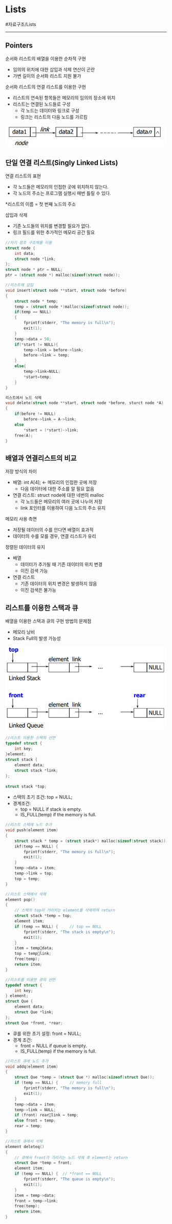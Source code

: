 # Lists
#자료구조/Lists

---
## Pointers
순서화 리스트의 배열을 이용한 순차적 구현
- 임의의 위치에 대한 삽입과 삭제 연산이 곤란
- 가변 길이의 순서화 리스트 지원 불가

순서화 리스트의 연결 리스트를 이용한 구현
- 리스트의 연속된 항목들은 메모리의 임의의 장소에 위치
- 리스트는 연결된 노드들로 구성
    - 각 노드는 데이터와 링크로 구성
    - 링크는 리스트의 다음 노드를 가르킴

![](./img/L_1.PNG)

## 단일 연결 리스트(Singly Linked Lists)
연결 리스트의 표현
- 각 노드들은 메모리의 인접한 곳에 위치하지 않는다.
- 각 노드의 주소는 프로그램 실행시 매번 틀릴 수 있다.

*리스트의 이름 = 첫 번째 노드의 주소

삽입과 삭제
- 기존 노드들의 위치를 변경할 필요가 없다.
- 링크 필드를 위한 추가적인 메모리 공간 필요

```c
//자기 참조 구조체를 이용
struct node {
    int data;
    struct node *link;
};
struct node * ptr = NULL;
ptr = (struct node *) malloc(sizeof(struct node));
```

```c
//리스트에 삽입
void insert(struct node **start, struct node *before)
{
    struct node * temp;
    temp = (struct node *)malloc(sizeof(struct node));
    if(temp == NULL)
    {
        fprintf(stderr, "The memory is full\n");
        exit(1);
    }
    temp->data = 50;
    if(*start != NULL){
        temp->link = before->link;
        before->link = temp;
    }
    else{
        temp->link=NULL;
        *start=temp;
    }
}
```

```c
리스트에서 노드 삭제
void delete(struct node **start, struct node *before, sturct node *A)
{
    if(before != NULL)
        before->link = A->link;
    else
        *start = (*start)->link;
    free(A);
}
```

## 배열과 연결리스트의 비교
저장 방식의 차이
- 배열: int A[4]; <- 메모리의 인접한 곳에 저장
    - 다음 데이터에 대한 주소를 알 필요 없음
- 연결 리스트: struct node에 대한 네번의 malloc
    - 각 노드들은 메모리의 여러 곳에 나누어 저장
    - link 포인터를 이용하여 다음 노드의 주소 유지

메모리 사용 측면
- 저장될 데이터의 수를 안다면 배열이 효과적
- 데이터의 수를 모를 경우, 연결 리스트가 유리

정렬된 데이터의 유지
- 배열
    - 데이터가 추가될 때 기존 데이터의 위치 변경
    - 이진 검색 가능
- 연결 리스트
    - 기존 데이터의 위치 변경은 발생하지 않음
    - 이진 검색은 불가능


## 리스트를 이용한 스택과 큐
배열을 이용한 스택과 큐의 구현 방법의 문제점
- 메모리 낭비
- Stack Full의 발생 가능성

![](./img/L_2.PNG)


```c
//리스트 이용한 스택의 선언
typedef struct {
    int key;
}element;
struct stack {
    element data;
    struct stack *link;
};

struct stack *top;
```
- 스택의 초기 조건: top = NULL;
- 경계조건:
    - top = NULL if stack is empty.
    - IS_FULL(temp) if the memory is full.

```c
//리스트 스택에 노드 추가
void push(element item)
{
    struct stack * temp = (struct stack*) malloc(sizeof(struct stack));
    ikf(temp == NULL) {
        fprintf(stderr, "The memory is full\n");
        exit(1);
    }
    temp->data = item;
    temp->link = top;
    top = temp;
}
```

```c
//리스트 스택에서 삭제
element pop()
{
    // 스택의 top이 가리키는 element를 삭제하여 return
    struct stack *temp = top;
    element item;
    if (temp == NULL) {     // top == NULL
        fprintf(stderr, "The stack is empty\n");
        exit(1);
    }
    item = tempdata;
    top = templink;
    free(temp);
    return item;
}
```

```c
//리스트를 이용한 큐의 선언
typedef struct {
    int key;
} element;
struct Que {
    element data;
    struct Que *link;
};
struct Que *front, *rear;
```
- 큐를 위한 초기 설정: front = NULL;
- 경계 조건:
    - front = NULL if queue is empty.
    - IS_FULL(temp) if the memory is full.

```c
//리스트 큐에 노드 추가
void addq(element item)
{
    struct Que *temp = (struct Que *) malloc(sizeof(struct Que));
    if (temp == NULL) {     // memory full
        fprintf(stderr, "The memory is full\n");
        exit(1);
    }
    temp->data = item;
    temp->link = NULL;
    if (front) rearlink = temp;
    else front = temp;
    rear = temp;
}
```

```c
//리스트 큐에서 삭제
element deleteq()
{
    // 큐에서 front가 가리키는 노드 삭제 후 element는 return
    struct Que *temp = front;
    element item;
    if (temp == NULL) {  // *front == NULL
        fprintf(stderr, "The queue is empty\n");
        exit(1);
    }
    item = temp->data;
    front = temp->link;
    free(temp);
    return item;
}
```